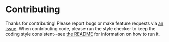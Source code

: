 # Contributing

Thanks for contributing! Please report bugs or make feature requests
via [an issue](https://github.com/cheshire137/spotty-features/issues).
When contributing code, please run the style checker to keep the coding
style consistent--see [the README](README.md) for information on how
to run it.
